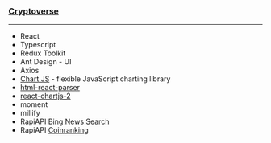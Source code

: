 ### [Cryptoverse](https://main--silver-nasturtium-481fd5.netlify.app/)

---

- React
- Typescript
- Redux Toolkit
- Ant Design - UI
- Axios
- [Chart JS](https://www.chartjs.org/) - flexible JavaScript charting library
- [html-react-parser](https://www.npmjs.com/package/html-react-parser)
- [react-chartjs-2](https://react-chartjs-2.js.org/)
- moment
- millify
- RapiAPI [Bing News Search](https://rapidapi.com/microsoft-azure-org-microsoft-cognitive-services/api/bing-news-search1)
- RapiAPI [Coinranking](https://rapidapi.com/Coinranking/api/coinranking1)
